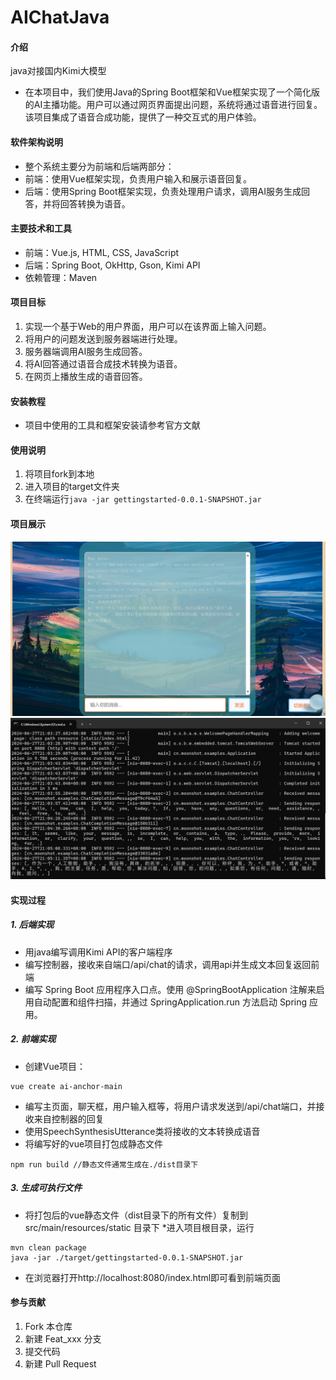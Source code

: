# AIChatJava

#### 介绍
java对接国内Kimi大模型
* 在本项目中，我们使用Java的Spring Boot框架和Vue框架实现了一个简化版的AI主播功能。用户可以通过网页界面提出问题，系统将通过语音进行回复。该项目集成了语音合成功能，提供了一种交互式的用户体验。

#### 软件架构说明
* 整个系统主要分为前端和后端两部分：
* 前端：使用Vue框架实现，负责用户输入和展示语音回复。
* 后端：使用Spring Boot框架实现，负责处理用户请求，调用AI服务生成回答，并将回答转换为语音。

#### 主要技术和工具
* 前端：Vue.js, HTML, CSS, JavaScript
* 后端：Spring Boot, OkHttp, Gson, Kimi API
* 依赖管理：Maven

#### 项目目标
1. 实现一个基于Web的用户界面，用户可以在该界面上输入问题。
2. 将用户的问题发送到服务器端进行处理。
3. 服务器端调用AI服务生成回答。
4. 将AI回答通过语音合成技术转换为语音。
5. 在网页上播放生成的语音回答。

#### 安装教程

* 项目中使用的工具和框架安装请参考官方文献

#### 使用说明

1.  将项目fork到本地
2.  进入项目的target文件夹
3.  在终端运行`java -jar gettingstarted-0.0.1-SNAPSHOT.jar`

#### 项目展示
![输入图片说明](%E5%B1%8F%E5%B9%95%E6%88%AA%E5%9B%BE%202024-06-27%20210535.png)
![输入图片说明](%E5%B1%8F%E5%B9%95%E6%88%AA%E5%9B%BE%202024-06-27%20210614.png)

#### 实现过程
##### 1. 后端实现
* 用java编写调用Kimi API的客户端程序
* 编写控制器，接收来自端口/api/chat的请求，调用api并生成文本回复返回前端
* 编写 Spring Boot 应用程序入口点。使用 @SpringBootApplication 注解来启用自动配置和组件扫描，并通过 SpringApplication.run 方法启动 Spring 应用。
##### 2. 前端实现
* 创建Vue项目：

```
vue create ai-anchor-main
```
* 编写主页面，聊天框，用户输入框等，将用户请求发送到/api/chat端口，并接收来自控制器的回复
* 使用SpeechSynthesisUtterance类将接收的文本转换成语音
* 将编写好的vue项目打包成静态文件

```
npm run build //静态文件通常生成在./dist目录下
```
##### 3. 生成可执行文件
* 将打包后的vue静态文件（dist目录下的所有文件）复制到 src/main/resources/static 目录下
*进入项目根目录，运行
```
mvn clean package
java -jar ./target/gettingstarted-0.0.1-SNAPSHOT.jar
```
* 在浏览器打开http://localhost:8080/index.html即可看到前端页面


#### 参与贡献

1.  Fork 本仓库
2.  新建 Feat_xxx 分支
3.  提交代码
4.  新建 Pull Request
